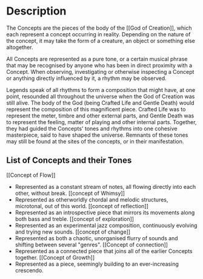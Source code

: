 # Description
The Concepts are the pieces of the body of the [[God of Creation]], which each represent a concept occurring in reality. Depending on the nature of the concept, it may take the form of a creature, an object or something else altogether.

All Concepts are represented as a pure tone, or a certain musical phrase that may be recognised by anyone who has been in direct proximity with a Concept. When observing, investigating or otherwise inspecting a Concept or anything directly influenced by it, a rhythm may be observed.

Legends speak of all rhythms to form a composition that might have, at one point, resounded all throughout the universe when the God of Creation was still alive. The body of the God (being Crafted Life and Gentle Death) would represent the composition of this magnificent piece. Crafted Life was to represent the meter, timbre and other external parts, and Gentle Death was to represent the feeling, matter of playing and other internal parts. Together, they had guided the Concepts' tones and rhythms into one cohesive masterpiece, said to have shaped the universe.
Remnants of these tones may still be found at the sites of the concepts, or in their manifestation.

## List of Concepts and their Tones
[[Concept of Flow]]
- Represented as a constant stream of notes, all flowing directly into each other, without break.
[[concept of Whimsy]]
- Represented as otherworldly chordal and melodic structures, microtonal, out of this world.
[[concept of reflection]]
- Represented as an introspective piece that mirrors its movements along both bass and treble.
[[concept of exploration]]
- Represented as an experimental jazz composition, continuously evolving and trying new sounds.
[[concept of change]]
- Represented as both a chaotic, unorganised flurry of sounds and shifting between several "genres".
[[Concept of connection]]
- Represented as a connected piece that joins all of the earlier Concepts together.
[[Concept of Growth]]
- Represented as a piece, seemingly building to an ever-increasing crescendo.

